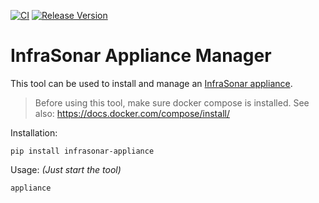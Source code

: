 [![CI](https://github.com/infrasonar/appliance-manager/workflows/CI/badge.svg)](https://github.com/infrasonar/appliance-manager/actions)
[![Release Version](https://img.shields.io/github/release/infrasonar/appliance-manager)](https://github.com/infrasonar/appliance-manager/releases)


# InfraSonar Appliance Manager

This tool can be used to install and manage an [InfraSonar appliance](https://docs.infrasonar.com/collectors/probes/appliance/).

> Before using this tool, make sure docker compose is installed. See also: https://docs.docker.com/compose/install/


Installation:

```
pip install infrasonar-appliance
```


Usage: _(Just start the tool)_
```
appliance
```
